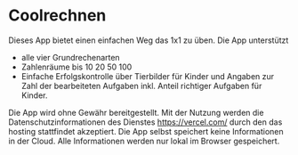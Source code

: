 # Coolrechnen 

Dieses App bietet einen einfachen Weg das 1x1 zu üben. Die App unterstützt 
- alle vier Grundrechenarten 
- Zahlenräume bis
  10
  20
  50
  100
- Einfache Erfolgskontrolle über Tierbilder für Kinder und Angaben zur Zahl der bearbeiteten Aufgaben inkl. Anteil richtiger Aufgaben für Kinder. 

Die App wird ohne Gewähr bereitgestellt. Mit der Nutzung werden die Datenschutzinformationen des Dienstes https://vercel.com/ durch den das hosting stattfindet akzeptiert. Die App selbst speichert keine Informationen in der Cloud. Alle Informationen werden nur lokal im Browser gespeichert.

